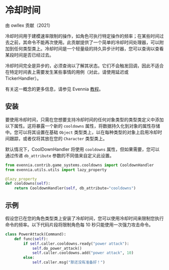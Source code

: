 # 冷却时间

由 owllex 贡献（2021）

冷却时间用于建模速率限制的操作，如角色可执行特定操作的频率；在某些时间过去之前，其命令不能再次使用。此贡献提供了一个简单的冷却时间处理器，可以附加到任何类型类上。冷却时间是一个轻量级的持久异步计时器，您可以查询以查看某段时间是否已经过去。

冷却时间完全是异步的，必须查询以了解其状态。它们不会触发回调，因此不适合在特定时间表上需要发生某些事情的用例（对此，请使用延迟或 TickerHandler）。

有关这一概念的更多信息，请参见 Evennia [教程](Howto-Command-Cooldown)。

## 安装

要使用冷却时间，只需在您想要支持冷却时间的任何对象类型的类型类定义中添加以下属性。这将暴露一个新的 `cooldowns` 属性，将数据持久化到对象的属性存储中。您可以将其设置在基础 `Object` 类型类上，以在每种类型的对象上启用冷却时间跟踪，或者仅将其放在您的 `Character` 类型类上。

默认情况下，CoolDownHandler 将使用 `cooldowns` 属性，但如果需要，您可以通过传递 `db_attribute` 参数的不同值来自定义此设置。

```python
from evennia.contrib.game_systems.cooldowns import CooldownHandler
from evennia.utils.utils import lazy_property

@lazy_property
def cooldowns(self):
    return CooldownHandler(self, db_attribute="cooldowns")
```

## 示例

假设您已在您的角色类型类上安装了冷却时间，您可以使用冷却时间来限制您执行命令的频率。以下代码片段将限制角色每 10 秒只能使用一次强力攻击命令。

```python
class PowerAttack(Command):
    def func(self):
        if self.caller.cooldowns.ready("power attack"):
            self.do_power_attack()
            self.caller.cooldowns.add("power attack", 10)
        else:
            self.caller.msg("那还没有准备好！")
```
